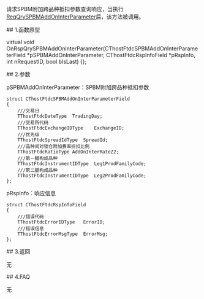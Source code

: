 <p>请求SPBM附加跨品种抵扣参数查询响应，当执行<a href="../../CTHOSTFTDCTRADERSPI/REQQRYSPBMADDONINTERPARAMETER/">ReqQrySPBMAddOnInterParameter</a>后，该方法被调用。</p>
<span class="anchor" id="b2a99c90-c3fe-491c-a1d8-e73004d698ca"></span>
## 1.函数原型
<p>virtual void OnRspQrySPBMAddOnInterParameter(CThostFtdcSPBMAddOnInterParameterField *pSPBMAddOnInterParameter, CThostFtdcRspInfoField *pRspInfo, int nRequestID, bool bIsLast) {};</p>
<span class="anchor" id="a28c447b-0b6b-4f34-8632-bc7e41e803af"></span>
## 2.参数
<p>pSPBMAddOnInterParameter：SPBM附加跨品种抵扣参数</p>
<pre><code>struct CThostFtdcSPBMAddOnInterParameterField
{
    ///交易日
    TThostFtdcDateType  TradingDay;
    ///交易所代码
    TThostFtdcExchangeIDType    ExchangeID;
    ///优先级
    TThostFtdcSpreadIdType  SpreadId;
    ///品种间对锁仓附加费率折扣比例
    TThostFtdcRatioType AddOnInterRateZ2;
    ///第一腿构成品种
    TThostFtdcInstrumentIDType  Leg1ProdFamilyCode;
    ///第二腿构成品种
    TThostFtdcInstrumentIDType  Leg2ProdFamilyCode;
};
</code></pre>
<p>pRspInfo：响应信息</p>
<pre><code>struct CThostFtdcRspInfoField
{
    ///错误代码
    TThostFtdcErrorIDType   ErrorID;
    ///错误信息
    TThostFtdcErrorMsgType  ErrorMsg;
};
</code></pre>
<span class="anchor" id="38deb369-ffd6-424e-b92f-bfe3e235aca1"></span>
## 3.返回
<p>无</p>
<span class="anchor" id="513cf90a-841e-402d-921e-d68444f5d413"></span>
## 4.FAQ
<p>无</p>
